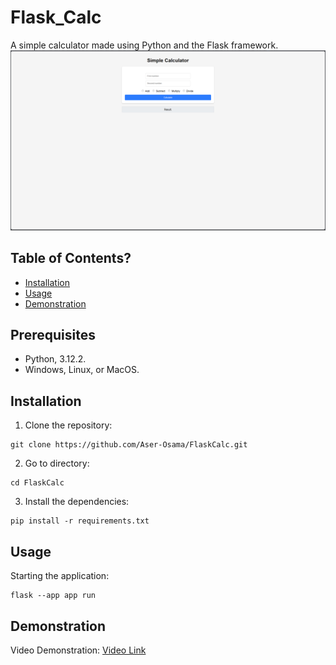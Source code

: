 # Flask_Calc
A simple calculator made using Python and the Flask framework.
![MainInterface](image.png)

## Table of Contents?
- [Installation](#Installation)
- [Usage](#Usage)
- [Demonstration](#Demonstration)

## Prerequisites
- Python, 3.12.2.
- Windows, Linux, or MacOS.

## Installation
1. Clone the repository:

```
git clone https://github.com/Aser-Osama/FlaskCalc.git
```
2. Go to directory:
```
cd FlaskCalc
```
3. Install the dependencies:
```
pip install -r requirements.txt
```

## Usage
Starting the application:
```
flask --app app run 
```

## Demonstration
Video Demonstration:
[Video Link](https://youtu.be/-JERhsHXrrc)
